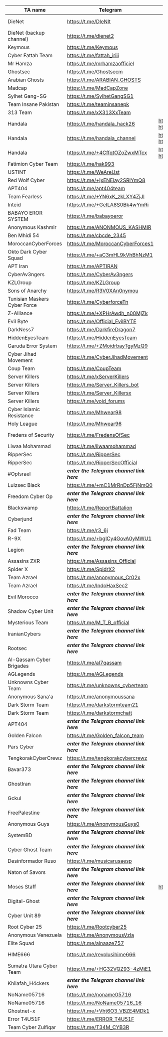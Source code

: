 |TA name|Telegram|Website|Other info|Status|
| ------ | ------ | ------ | ------ | ------ |
|DieNet|https://t.me/DIeNlt||https://dienet-cc.github.io/public_html - https://diedetector.ct.ws - Contact: @dnsupportbot|VALID|
|DieNet (backup channel)|https://t.me/dienet2|||VALID|
|Keymous|https://t.me/Keymous|||VALID|
|Cyber Fattah Team|https://t.me/fattah_iriii|||VALID|
|Mr Hamza|https://t.me/mrhamzaofficiel||mail:mrhamza0@tutamail.com ,X (Twitter): x.com/MrHamza_Op|VALID|
|Ghostsec|https://t.me/Ghostsecm|||VALID|
|Arabian Ghosts|https://t.me/ARABIAN_GHOSTS|||VALID|
|Madcap|https://t.me/MadCapZone|||VALID|
|Sylhet Gang-SG|https://t.me/SylhetGangSG1||Contact: @musab_63|VALID|
|Team Insane Pakistan|https://t.me/teaminsanepk|||VALID|
|313 Team|https://t.me/xX313XxTeam|||VALID|
|Handala|https://t.me/handala_hack26|https://handala.to, http://handala-hack.to, http://vmjfieomxhnfjba57sd6jjws2ogvowjgxhhfglsikqvvrnrajbmpxqqd.onion||OFFLINE|
|Handala|https://t.me/handala_channel|https://handala.to, http://handala-hack.to, http://vmjfieomxhnfjba57sd6jjws2ogvowjgxhhfglsikqvvrnrajbmpxqqd.onion||OFFLINE|
|Handala|https://t.me/+4CffqtOZoZwxMTcx|https://handala.to, http://handala-hack.to, http://vmjfieomxhnfjba57sd6jjws2ogvowjgxhhfglsikqvvrnrajbmpxqqd.onion||VALID|
|Fatimion Cyber Team|https://t.me/hak993|||VALID|
|USTINT|https://t.me/WeAreUst|||VALID|
|Red Wolf Cyber|https://t.me/+jxENEiay2SRlYmQ8|||VALID|
|APT404|https://t.me/apt404team|||VALID|
|Team Fearless|https://t.me/+YN6xK_zkLXY4ZjJl|||VALID|
|Inteid|https://t.me/+GeILA8S0Bk4wYmRi|||VALID|
|BABAYO EROR SYSTEM|https://t.me/babayoeror|||OFFLINE|
|Anonymous Kashmir|https://t.me/ANONMOUS_KASHMIR|||VALID|
|Ben Mhidi 54|https://t.me/cbcde_2345|||VALID|
|MoroccanCyberForces|https://t.me/MoroccanCyberForces1|||VALID|
|Okto Dark Cyber Squad|https://t.me/+aC3mHL9kVhBhNzM1|||VALID|
|APT Iran|https://t.me/APTIRAN|||VALID|
|CyberAv3ngers|https://t.me/CyberAv3ngers|||VALID|
|KZLGroup|https://t.me/KZLGroup|||OFFLINE|
|Sons of Anarchy|https://t.me/R3V0XAn0nymou|||VALID|
|Tunisian Maskers Cyber Force|https://t.me/CyberforceTn|||VALID|
|Z-Alliance|https://t.me/+XPHrAwdh_n00MjZk|||VALID|
|Evil Byte|https://t.me/Official_EvilBYTE|||VALID|
|DarkNess7|https://t.me/DarkfireDragon7|||VALID|
|HiddenEyesTeam|https://t.me/HiddenEyesTeam|||VALID|
|Garuda Error System|https://t.me/+ZMoidrbayTgyMzQ9|||VALID|
|Cyber Jihad Movement|https://t.me/CyberJihadMovement|||VALID|
|Coup Team|https://t.me/CoupTeam|||VALID|
|Server Killers|https://t.me/xServerKillers|| X account:https://x.com/Server_Killers|VALID|
|Server Killers|https://t.me/Server_Killers_bot|| X account:https://x.com/Server_Killers|VALID|
|Server Killers|https://t.me/Server_Killersx|| X account:https://x.com/Server_Killers|VALID|
|Server Killers|https://t.me/void_forums|| X account:https://x.com/Server_Killers|VALID|
|Cyber Islamic Resistance|https://t.me/Mhwear98|||VALID|
|Holy League|https://t.me/Mhwear96|||VALID|
|Fredens of Security|https://t.me/FredensOfSec||X account: https://x.com/FOS2025, Instagram account: https://www.instagram.com/fredensboys|VALID|
|Liwaa Mohammad|https://t.me/liwaamohammad|||VALID|
|RipperSec|https://t.me/RipperSec|||VALID|
|RipperSec|https://t.me/RipperSecOfficial|||VALID|
|#OpIsrael|***enter the Telegram channel link here***|||VALID|
|Lulzsec Black|https://t.me/+mC1MrRnDp5FjNmQ0|||VALID|
|Freedom Cyber Op|***enter the Telegram channel link here***|||VALID|
|Blackswamp|https://t.me/ReportBattalion|||VALID|
|Cyberjund|***enter the Telegram channel link here***|||VALID|
|Fad Team|https://t.me/r3_6j|||VALID|
|R-9X|https://t.me/+bgICy4GovA0yMWU1|||VALID|
|Legion|***enter the Telegram channel link here***|||VALID|
|Assasins ZXR|https://t.me/Assasins_Official|||VALID|
|Spider X|https://t.me/SpidrX2|||VALID|
|Team Azrael|https://t.me/anonymous_Cr02x|||VALID|
|Team Azrael|https://t.me/IndoHaxSec2|||VALID|
|Evil Morocco|***enter the Telegram channel link here***|||VALID|
|Shadow Cyber Unit|***enter the Telegram channel link here***|||VALID|
|Mysterious Team|https://t.me/M_T_B_official|||VALID|
|IranianCybers|***enter the Telegram channel link here***|||VALID|
|Rootsec|***enter the Telegram channel link here***|||VALID|
|Al-Qassam Cyber Brigades|https://t.me/al7qassam|||VALID|
|AGLegends|https://t.me/AGLegends||dnb.com/de-de/upik-en.html|VALID|
|Unknowns Cyber Team|https://t.me/unknowns_cyberteam|||VALID|
|Anonymous Sana'a|https://t.me/anonymoussana|||VALID|
|Dark Storm Team|https://t.me/darkstormteam21||X:https://x.com/DarkStormteam2?t=A30vcdDQNZqr7XNwbSp4ng&s=09|VALID|
|Dark Storm Team|https://t.me/darkstormchatt||X:https://x.com/DarkStormteam2?t=A30vcdDQNZqr7XNwbSp4ng&s=09|VALID|
|APT404|***enter the Telegram channel link here***|||VALID|
|Golden Falcon|https://t.me/Golden_falcon_team|||VALID|
|Pars Cyber|***enter the Telegram channel link here***|||VALID|
|TengkorakCyberCrewz|https://t.me/tengkorakcybercrewz|||VALID|
|Bavar373|***enter the Telegram channel link here***|||VALID|
|GhostIran|***enter the Telegram channel link here***|||VALID|
|Gckul|***enter the Telegram channel link here***|||VALID|
|FreePalestine|***enter the Telegram channel link here***|||VALID|
|Anonymous Guys|https://t.me/AnonymousGuys0|||VALID|
|SystemBD|***enter the Telegram channel link here***|||VALID|
|Cyber Ghost Team|***enter the Telegram channel link here***|||VALID|
|Desinformador Ruso|https://t.me/musicarusaesp|||VALID|
|Naton of Savors|***enter the Telegram channel link here***|||VALID|
|Moses Staff|***enter the Telegram channel link here***|https://moses-staff.se||VALID|
|Digital-Ghost|***enter the Telegram channel link here***|||VALID|
|Cyber Unit 89|***enter the Telegram channel link here***|||VALID|
|Root Cyber 25|https://t.me/Rootcyber25|||VALID|
|Anonymous Venezuela|https://t.me/AnonymousVzla|||VALID|
|Elite Squad|https://t.me/alnaaze757|||VALID|
|HIME666|https://t.me/revolusihime666||https://x.com/Himenisme666 - TOX ID SUPPORT DA2F5C22D988598A39A1BE9AA83B6B6CEF433BA269BA146DB7CA00D|VALID|
|Sumatra Utara Cyber Team|https://t.me/+HG32VQZ93-4zMjE1|||VALID|
|Khilafah_H4ckers|***enter the Telegram channel link here***|||VALID|
|NoName05716|https://t.me/noname05716|||OFFLINE|
|NoName05716|https://t.me/NoName05716_16|||VALID|
|Ghostnet-x|https://t.me/+Vht6O3_VBZE4MDk1|||VALID|
|Error T4U51F|https://t.me/ERROR_T4U51F|||VALID|
|Team Cyber Zulfiqar|https://t.me/T34M_CYB3R|||VALID|
